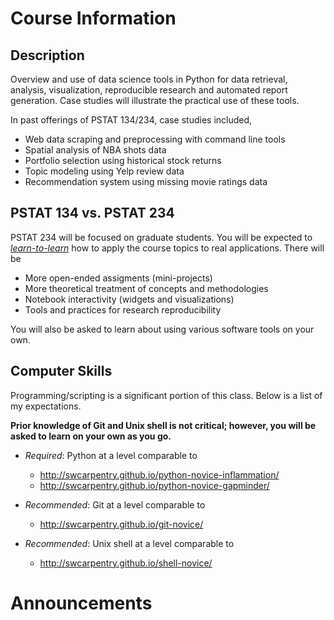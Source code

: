 # Course Information

## Description

Overview and use of data science tools in Python for data retrieval, analysis, visualization, reproducible research and automated report generation. Case studies will illustrate the practical use of these tools.

In past offerings of PSTAT 134/234, case studies included,

* Web data scraping and preprocessing with command line tools
* Spatial analysis of NBA shots data
* Portfolio selection using historical stock returns
* Topic modeling using Yelp review data
* Recommendation system using missing movie ratings data

## PSTAT 134 vs. PSTAT 234

PSTAT 234 will be focused on graduate students. You will be expected to [_learn-to-learn_](https://hbr.org/2016/03/learning-to-learn) how to apply the course topics to real applications. There will be

* More open-ended assigments (mini-projects)
* More theoretical treatment of concepts and methodologies
* Notebook interactivity (widgets and visualizations)
* Tools and practices for research reproducibility

You will also be asked to learn about using various software tools on your own.

## Computer Skills

Programming/scripting is a significant portion of this class. Below is a list of my expectations.

**Prior knowledge of Git and Unix shell is not critical; however, you will be asked to learn on your own as you go.**

* _Required_: Python at a level comparable to
    * http://swcarpentry.github.io/python-novice-inflammation/
    * http://swcarpentry.github.io/python-novice-gapminder/

* _Recommended_: Git at a level comparable to 
    * http://swcarpentry.github.io/git-novice/ 
    
* _Recommended_: Unix shell at a level comparable to
    * http://swcarpentry.github.io/shell-novice/

# Announcements

